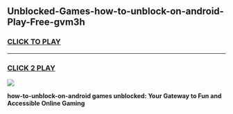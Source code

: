 
## Unblocked-Games-how-to-unblock-on-android-Play-Free-gvm3h
<h3>
<a href="https://premium76.site?title=how-to-unblock-on-android&ref=21A">CLICK TO PLAY</a></h3>
<hr>

<h3>
<a href="https://premium76.site?title=how-to-unblock-on-android&ref=21A">CLICK 2 PLAY</a>
  
</h3>

<a href="https://premium76.site?title=how-to-unblock-on-android&ref=21A"><img src="https://clearcache.store/games.png"></a>


**how-to-unblock-on-android games unblocked: Your Gateway to Fun and Accessible Online Gaming**
